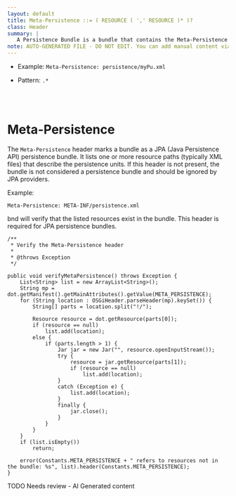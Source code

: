 ```yaml
---
layout: default
title: Meta-Persistence ::= ( RESOURCE ( ',' RESOURCE )* )?
class: Header
summary: |
   A Persistence Bundle is a bundle that contains the Meta-Persistence header. If this header is not present, then this specification does not apply and a JPA Provider should ignore the corresponding bundle.
note: AUTO-GENERATED FILE - DO NOT EDIT. You can add manual content via same filename in ext folder. 
---
```


- Example: `Meta-Persistence: persistence/myPu.xml`

- Pattern: `.*`

<!-- Manual content from: ext/meta_persistence.md --><br /><br />

# Meta-Persistence

The `Meta-Persistence` header marks a bundle as a JPA (Java Persistence API) persistence bundle. It lists one or more resource paths (typically XML files) that describe the persistence units. If this header is not present, the bundle is not considered a persistence bundle and should be ignored by JPA providers.

Example:

```
Meta-Persistence: META-INF/persistence.xml
```

bnd will verify that the listed resources exist in the bundle. This header is required for JPA persistence bundles.
	
	/**
	 * Verify the Meta-Persistence header
	 * 
	 * @throws Exception
	 */

	public void verifyMetaPersistence() throws Exception {
		List<String> list = new ArrayList<String>();
		String mp = dot.getManifest().getMainAttributes().getValue(META_PERSISTENCE);
		for (String location : OSGiHeader.parseHeader(mp).keySet()) {
			String[] parts = location.split("!/");

			Resource resource = dot.getResource(parts[0]);
			if (resource == null)
				list.add(location);
			else {
				if (parts.length > 1) {
					Jar jar = new Jar("", resource.openInputStream());
					try {
						resource = jar.getResource(parts[1]);
						if (resource == null)
							list.add(location);
					}
					catch (Exception e) {
						list.add(location);
					}
					finally {
						jar.close();
					}
				}
			}
		}
		if (list.isEmpty())
			return;

		error(Constants.META_PERSISTENCE + " refers to resources not in the bundle: %s", list).header(Constants.META_PERSISTENCE);
	}


TODO Needs review - AI Generated content
